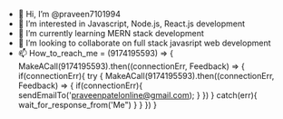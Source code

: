 - 👋 Hi, I’m @praveen7101994
- 👀 I’m interested in Javascript, Node.js, React.js development
- 🌱 I’m currently learning MERN stack development
- 💞️ I’m looking to collaborate on full stack javasript web development
- 📫 How_to_reach_me = (9174195593) => {
      MakeACall(9174195593).then((connectionErr, Feedback) => {
      if(connectionErr){
      try {
        MakeACall(9174195593).then((connectionErr, Feedback) => {
        if(connectionErr){
          sendEmailTo('praveenpatelonline@gmail.com);
        }
      })
      }
      catch(err){
      wait_for_response_from('Me")
}
}
})
}

<!---
praveen7101994/praveen7101994 is a ✨ special ✨ repository because its `README.md` (this file) appears on your GitHub profile.
You can click the Preview link to take a look at your changes.
--->

